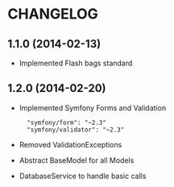 CHANGELOG
=========

1.1.0 (2014-02-13)
------------------

* Implemented Flash bags standard


1.2.0 (2014-02-20)
------------------

* Implemented Symfony Forms and Validation
       
        "symfony/form": "~2.3"
        "symfony/validator": "~2.3"

* Removed ValidationExceptions
* Abstract BaseModel for all Models
* DatabaseService to handle basic calls
